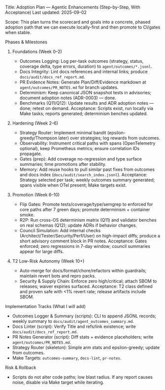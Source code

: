 Title: Adoption Plan — Agentic Enhancements (Step-by-Step, With Acceptance)
Last updated: 2025-09-02

Scope: This plan turns the scorecard and goals into a concrete, phased adoption path that we can execute locally-first and then promote to CI/gates when stable.

Phases & Milestones
1) Foundations (Week 0–2)
   - Outcomes Logging: Log per-task outcomes (strategy, status, coverage delta, type errors, duration) to `agent/outcomes/*.jsonl`.
   - Docs Integrity: Lint docs references and internal links; produce `docs/audit/docs_ref_report.md`.
   - PR Evidence Notes: Generate Plan/Diff/Evidence markdown at `agent/outcomes/PR_NOTES.md` for branch updates.
   - Determinism: Keep canonical JSON snapshot tests in advisories; document adoption notes (ADR-0003) — done.
   - Benchmarks (Q11/Q12): Update results and ADR adoption notes — done; retest on demand.
   Acceptance: Scripts exist, run locally via Make tasks; reports generated; determinism benches updated.

2) Hardening (Week 2–6)
   - Strategy Router: Implement minimal bandit (epsilon-greedy/Thompson later) over strategies; log rewards from outcomes.
   - Observability: Instrument critical paths with spans (OpenTelemetry optional), keep Prometheus metrics; ensure correlation IDs propagate.
   - Gates (prep): Add coverage no-regression and type surface summaries; time promotions after stability.
   - Memory: Add reuse hooks to pull similar past fixes from outcomes and docs index (`docs/audit/search_index.jsonl`).
   Acceptance: Strategy selected per task; weekly outcomes summary generated; spans visible when OTel present; Make targets exist.

3) Promotion (Week 6–10)
   - Flip Gates: Promote tests/coverage/type/semgrep to enforced for core paths after 7 green days; promote determinism + container smoke.
   - R2P: Run cross-OS determinism matrix (Q11) and validator benches on real schemas (Q12); update ADRs if behavior changes.
   - Council Simulation: Add internal checks (Architect/Tester/Security/Perf/User) on high-impact diffs; produce a short advisory comment block in PR notes.
   Acceptance: Gates enforced; zero regressions in 7-day window; council summaries appear for large diffs.

4) T2 Low-Risk Autonomy (Week 10+)
   - Auto-merge for docs/format/chore/refactors within guardrails; maintain revert bots and repro packs.
   - Security & Supply Chain: Enforce zero high/critical; attach SBOM to releases; waiver expiries surfaced.
   Acceptance: T2 class defined and proven safe with <1% revert rate; release artifacts include SBOM.

Implementation Tracks (What I will add)
- Outcomes Logger & Summary (scripts): CLI to append JSONL records; weekly summary to `docs/audit/agent_outcomes_summary.md`.
- Docs Linter (script): Verify Title and refs/link existence; write `docs/audit/docs_ref_report.md`.
- PR Notes Generator (script): Diff stats + evidence placeholders; write `agent/outcomes/PR_NOTES.md`.
- Strategy Router (skeleton): Simple arm stats and epsilon-greedy; update from outcomes.
- Make Targets: `outcomes-summary`, `docs-lint`, `pr-notes`.

Risk & Rollback
- Scripts do not alter code paths; low blast radius. If any report causes noise, disable via Make target while iterating.


